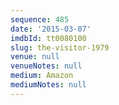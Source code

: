 ```yaml
---
sequence: 485
date: '2015-03-07'
imdbId: tt0080100
slug: the-visitor-1979
venue: null
venueNotes: null
medium: Amazon
mediumNotes: null
---
```


